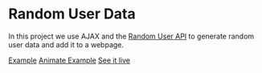 # Random User Data

In this project we use AJAX and the [Random User API](https://randomuser.me/) to generate random user data and add it to a webpage.

[Example](https://github.com/agentkenny007/Random-Users/blob/master/mockup.jpg)
[Animate Example](https://github.com/agentkenny007/Random-Users/blob/master/mockup.gif)
[See it live](tiy-ikennaugwuh-random-users.surge.sh)
